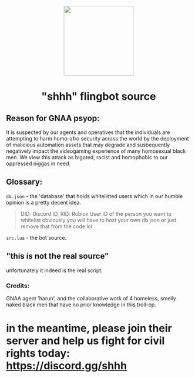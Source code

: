 <div align=center>
  <img src="https://gnaa.gay/assets/gnaa%20trademark.png" height=190>
<h1> "shhh" flingbot source </h1>
</div>

## Reason for GNAA psyop:

It is suspected by our agents and operatives that the individuals are attempting to harm homo-afro security across the world by the deployment of malicious automation assets that may degrade and susbequently negatively impact the videogaming experience of many homosexual black men. We view this attack as bigoted, racist and homophobic to our oppressed niggas in need.


## Glossary:
`db.json` - the 'database' that holds whitelisted users which in our humble opinion is a pretty decent idea.
> DID: Discord ID, RID: Roblox User ID of the person you want to whitelist
> obviously you will have to host your own db.json or just remove that from the code lol

`src.lua` - the bot source. 

## "this is not the real source"
unfortunately it indeed is the real script.


### Credits:
GNAA agent 'harun', and the collaborative work of 4 homeless, smelly naked black men that have no prior knowledge in this troll-op.


# in the meantime, please join their server and help us fight for civil rights today: https://discord.gg/shhh

